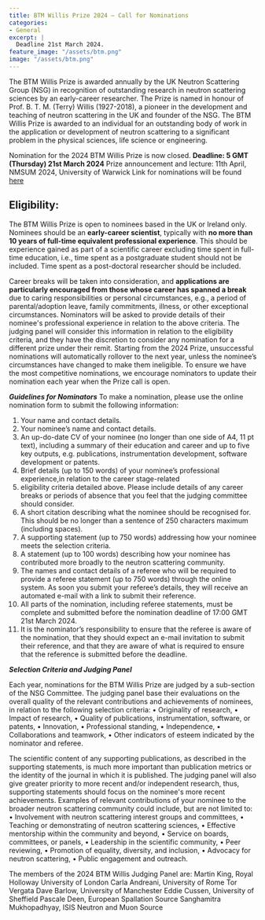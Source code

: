 ```yaml
---
title: BTM Willis Prize 2024 – Call for Nominations
categories:
- General
excerpt: |
  Deadline 21st March 2024.
feature_image: "/assets/btm.png"
image: "/assets/btm.png"
---
```


The BTM Willis Prize is awarded annually by the UK Neutron Scattering Group (NSG) in recognition of 
outstanding research in neutron scattering sciences by an early-career researcher. 
The Prize is named in honour of Prof. B. T. M. (Terry) Willis (1927-2018), 
a pioneer in the development and teaching of neutron scattering in the UK and founder of the NSG. 
The BTM Willis Prize is awarded to an individual for an outstanding body of work in the application 
or development of neutron scattering to a significant problem in the physical sciences, 
life science or engineering. 

Nomination for the 2024 BTM Willis Prize is now closed.  **Deadline: 5 GMT (Thursday) 21st March 2024**
Prize announcement and lecture: 11th April, NMSUM 2024, University of Warwick
Link for nominations will be found [here](https://forms.office.com/e/Xd3m8LtxWj)


## Eligibility: 
The BTM Willis Prize is open to nominees based in the UK or Ireland only. 
Nominees should be an **early-career scientist**, typically with **no more than 10 years of full-time 
equivalent professional experience**. This should be experience gained as part of a scientific 
career excluding time spent in full-time education, i.e., time spent as a 
postgraduate student should not be included. Time spent as a post-doctoral researcher should be included. 

Career breaks will be taken into consideration, and **applications are particularly encouraged from those 
whose career has spanned a break** due to caring responsibilities or personal circumstances, e.g., 
a period of parental/adoption leave, family commitments, illness, or other exceptional circumstances.
Nominators will be asked to provide details of their nominee's professional experience 
in relation to the above criteria. The judging panel will consider this information in relation 
to the eligibility criteria, and they have the discretion to consider any nomination for a different 
prize under their remit.
Starting from the 2024 Prize, unsuccessful nominations will automatically rollover to the next year, 
unless the nominee’s circumstances have changed to make them ineligible. 
To ensure we have the most competitive nominations, we encourage nominators to update 
their nomination each year when the Prize call is open.


***Guidelines for Nominators***
To make a nomination, please use the online nomination form to submit the following information:

1.	Your name and contact details.
2.	Your nominee’s name and contact details.
3.	An up-do-date CV of your nominee (no longer than one side of A4, 11 pt text), including a summary of their education and career and up to five key outputs, e.g. publications, instrumentation development, software development or patents.
4.	Brief details (up to 150 words) of your nominee’s professional experience,in relation to the career stage-related
5.	eligibility criteria detailed above. Please include details of any career breaks or periods of absence that you feel that the judging committee should consider.
5.	A short citation describing what the nominee should be recognised for. This should be no longer than a sentence of 250 characters maximum (including spaces).
6.	A supporting statement (up to 750 words) addressing how your nominee meets the selection criteria.
7.	A statement (up to 100 words) describing how your nominee has contributed more broadly to the neutron scattering community. 
8.	The names and contact details of a referee who will be required to provide a referee statement (up to 750 words) through the online system. As soon you submit your referee’s details, they will receive an automated e-mail with a link to submit their reference.
9.	All parts of the nomination, including referee statements, must be complete and submitted before the nomination deadline of 17:00 GMT 21st March 2024.
10.	It is the nominator’s responsibility to ensure that the referee is aware of the nomination, that they should expect an e-mail invitation to submit their reference, and that they are aware of what is required to ensure that the reference is submitted before the deadline.

***Selection Criteria and Judging Panel***

Each year, nominations for the BTM Willis Prize are judged by a sub-section of the NSG Committee. The judging panel base their evaluations on the overall quality of the relevant contributions and achievements of nominees, in relation to the following selection criteria:
•	Originality of research,
•	Impact of research,
•	Quality of publications, instrumentation, software, or patents,
•	Innovation,
•	Professional standing,
•	Independence,
•	Collaborations and teamwork,
•	Other indicators of esteem indicated by the nominator and referee.

The scientific content of any supporting publications, as described in the supporting statements, is much more important than publication metrics or the identity of the journal in which it is published. The judging panel will also give greater priority to more recent and/or independent research, thus, supporting statements should focus on the nominee's more recent achievements.
Examples of relevant contributions of your nominee to the broader neutron scattering community could include, but are not limited to:
•	Involvement with neutron scattering interest groups and committees,
•	Teaching or demonstrating of neutron scattering sciences,
•	Effective mentorship within the community and beyond,
•	Service on boards, committees, or panels,
•	Leadership in the scientific community,
•	Peer reviewing,
•	Promotion of equality, diversity, and inclusion,
•	Advocacy for neutron scattering,
•	Public engagement and outreach.

The members of the 2024 BTM Willis Judging Panel are:
Martin King, Royal Holloway University of London
Carla Andreani, University of Rome Tor Vergata
Dave Barlow, University of Manchester
Eddie Cussen, University of Sheffield
Pascale Deen, European Spallation Source
Sanghamitra Mukhopadhyay, ISIS Neutron and Muon Source



